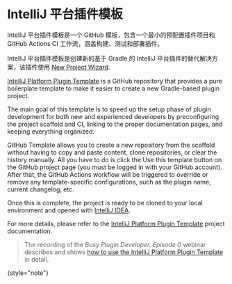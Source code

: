 <!-- Copyright 2000-2023 JetBrains s.r.o. and contributors. Use of this source code is governed by the Apache 2.0 license. -->

# IntelliJ 平台插件模板

<link-summary>IntelliJ 平台插件模板是一个 GitHub 模板，包含一个最小的预配置插件项目和 GitHub Actions CI 工作流，涵盖构建、测试和部署插件。</link-summary>

IntelliJ 平台插件模板是创建新的基于 Gradle 的 IntelliJ 平台插件的替代解决方案，该插件使用 [New Project Wizard](creating_plugin_project.md).

[IntelliJ Platform Plugin Template][gh:plugin-template] is a GitHub repository that provides a pure boilerplate template to make it easier to create a new Gradle-based plugin project.

The main goal of this template is to speed up the setup phase of plugin development for both new and experienced developers by preconfiguring the project scaffold and CI, linking to the proper documentation pages, and keeping everything organized.

GitHub Template allows you to create a new repository from the scaffold without having to copy and paste content, clone repositories, or clear the history manually.
All you have to do is click the <control>Use this template</control> button on the GitHub project page (you must be logged in with your GitHub account).
After that, the GitHub Actions workflow will be triggered to override or remove any template-specific configurations, such as the plugin name, current changelog, etc.

Once this is complete, the project is ready to be cloned to your local environment and opened with [IntelliJ IDEA](https://www.jetbrains.com/idea/download).

For more details, please refer to the [IntelliJ Platform Plugin Template][gh:plugin-template] project documentation.

> The recording of the _Busy Plugin Developer. Episode 0_ webinar describes and shows [how to use the IntelliJ Platform Plugin Template](https://youtu.be/-6D5-xEaYig?t=230) in detail.
>
{style="note"}

[gh:plugin-template]: https://github.com/JetBrains/intellij-platform-plugin-template
